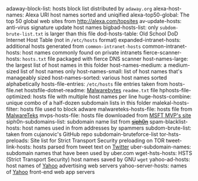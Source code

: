 adaway-block-list: hosts block list distributed by `adaway.org`
alexa-host-names: Alexa URI host names sorted and uniqified
alexa-top50-global: The top 50 global web sites from <http://alexa.com/topsites>
av-update-hosts: anti-virus signature update host names
bigbad-hosts-list: only `subdom-brute-list.txt` is larger than this file
dod-hosts-table: Old School DoD Internet Host Table (not in `/etc/hosts` format)
expanded-intranet-hosts: additional hosts generated from `common-intranet-hosts`
common-intranet-hosts: host names commonly found on private intranets
fierce-scanner-hosts: `hosts.txt` file packaged with fierce DNS scanner
host-names-large: the largest list of host names in this folder
host-names-medium: a medium-sized list of host names only
host-names-small: list of host names that's manageably sized
host-names-sorted: various host names sorted alphabetically
hosts-file-entries: `/etc/hosts` file entries taken from hosts-file.net
hostsfile-dotnet-readme: [Malwarebytes](http://hosts-file.net) `readme.txt` file
hphosts-file-optimized: hosts file with multiple host names per line
huge-hosts-combine: unique combo of a half-dozen subdomain lists in this folder 
malekal-hosts-filter: hosts file used to block adware
malwareteks-hosts-file: hosts file from [MalwareTeks](http://malwareteks.com)
mvps-hosts-file: hosts file downloaded from [MSFT MVP's site](http://mvps.org)
siph0n-subdomains-list: subdomain name list from [~~siph0n~~](http://siph0n.net)
spam-blacklist-hosts: host names used in from addresses by spammers
subdom-brute-list: taken from cujanovic's GitHub repo subdomain-bruteforce-list
tor-hsts-preloads: Site list for Strict Transport Security preloading on TOR
tweet-link-hosts: hosts parsed from tweet text on [Twitter](https://twitter.com)
uber-subdomain-names: subdomain names that have been used by uber.com
wget-hsts-hosts: HSTS (Strict Transport Security) host names saved by GNU `wget`
yahoo-ad-hosts: host names of [Yahoo](http://yahoo.com) advertising web servers
yahoo-server-hosts: names of [Yahoo](http://yahoo.com) front-end web app servers
